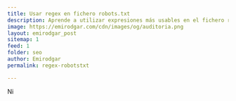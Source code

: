 ```yaml
---
title: Usar regex en fichero robots.txt
description: Aprende a utilizar expresiones más usables en el fichero robots.txt
image: https://emirodgar.com/cdn/images/og/auditoria.png
layout: emirodgar_post
sitemap: 1
feed: 1
folder: seo
author: Emirodgar
permalink: regex-robotstxt

---
```


Ni 
<!--stackedit_data:
eyJoaXN0b3J5IjpbNjE1MDkzMDQ2LDE2ODA4OTYzNzddfQ==
-->